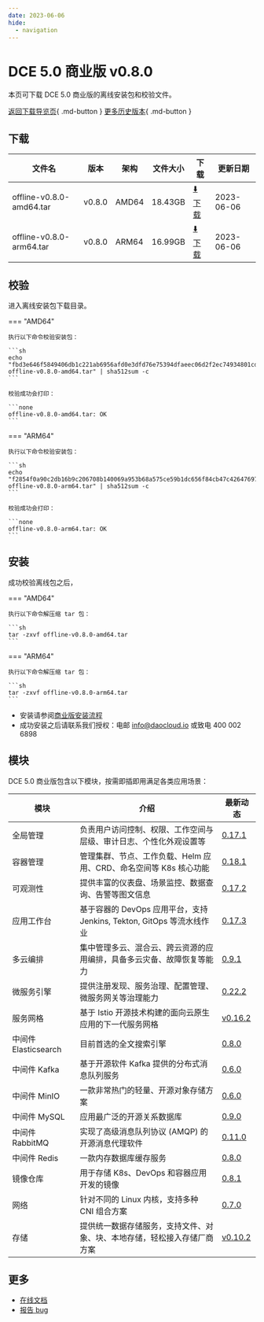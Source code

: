 ```yaml
---
date: 2023-06-06
hide:
  - navigation
---
```


# DCE 5.0 商业版 v0.8.0

本页可下载 DCE 5.0 商业版的离线安装包和校验文件。

[返回下载导览页](../index.md#_2){ .md-button } [更多历史版本](./dce5-installer-history.md){ .md-button }

## 下载

| 文件名                      | 版本    | 架构 | 文件大小 | 下载                                           | 更新日期   |
| ----------------------------- | ------- | -------- | ---------------------------------------------- | ---------- | ----------------------------- |
| offline-v0.8.0-amd64.tar | v0.8.0 | AMD64 | 18.43GB | [:arrow_down: 下载](https://qiniu-download-public.daocloud.io/DaoCloud_Enterprise/dce5/offline-v0.8.0-amd64.tar) | 2023-06-06 |
| offline-v0.8.0-arm64.tar | v0.8.0 | ARM64 | 16.99GB | [:arrow_down: 下载](https://qiniu-download-public.daocloud.io/DaoCloud_Enterprise/dce5/offline-v0.8.0-arm64.tar) | 2023-06-06 |

## 校验

进入离线安装包下载目录。

=== "AMD64"

    执行以下命令校验安装包：

    ```sh
    echo "fbd3e646f5849406db1c221ab6956afd0e3dfd76e75394dfaeec06d2f2ec74934801cd7118c4bf2f51a3610dcb69fd7a010c613fcda3339abd20a1630029723e  offline-v0.8.0-amd64.tar" | sha512sum -c
    ```

    校验成功会打印：

    ```none
    offline-v0.8.0-amd64.tar: OK
    ```

=== "ARM64"

    执行以下命令校验安装包：

    ```sh
    echo "f2854f0a90c2db16b9c206708b140069a953b68a575ce59b1dc656f84cb47c42647697067582e28e16175f4bfbcfcdb6c14d79c3d999c7646f1c58c40f1b35cc  offline-v0.8.0-arm64.tar" | sha512sum -c
    ```

    校验成功会打印：

    ```none
    offline-v0.8.0-arm64.tar: OK
    ```

## 安装

成功校验离线包之后，

=== "AMD64"

    执行以下命令解压缩 tar 包：

    ```sh
    tar -zxvf offline-v0.8.0-amd64.tar
    ```

=== "ARM64"

    执行以下命令解压缩 tar 包：

    ```sh
    tar -zxvf offline-v0.8.0-arm64.tar
    ```

- 安装请参阅[商业版安装流程](../../install/commercial/start-install.md)
- 成功安装之后请联系我们授权：电邮 info@daocloud.io 或致电 400 002 6898

## 模块

DCE 5.0 商业版包含以下模块，按需即插即用满足各类应用场景：

| 模块                 | 介绍                                                                     | 最新动态                                                      |
| -------------------- | ------------------------------------------------------------------------ | ------------------------------------------------------------- |
| 全局管理             | 负责用户访问控制、权限、工作空间与层级、审计日志、个性化外观设置等             | [0.17.1](../../ghippo/intro/release-notes.md#0171)    |
| 容器管理             | 管理集群、节点、工作负载、Helm 应用、CRD、命名空间等 K8s 核心功能        | [0.18.1](../../kpanda/intro/release-notes.md#0181)    |
| 可观测性             | 提供丰富的仪表盘、场景监控、数据查询、告警等图文信息                     | [0.17.2](../../insight/intro/releasenote.md#0172)     |
| 应用工作台           | 基于容器的 DevOps 应用平台，支持 Jenkins, Tekton, GitOps 等流水线作业    | [0.17.3](../../amamba/intro/release-notes.md#0173)      |
| 多云编排             | 集中管理多云、混合云、跨云资源的应用编排，具备多云灾备、故障恢复等能力   | [0.9.1](../../kairship/intro/release-notes.md#091)         |
| 微服务引擎           | 提供注册发现、服务治理、配置管理、微服务网关等治理能力                   | [0.22.2](../../skoala/intro/release-notes.md#0222)             |
| 服务网格             | 基于 Istio 开源技术构建的面向云原生应用的下一代服务网格                  | [v0.16.2](../../mspider/intro/release-notes.md#v0162)          |
| 中间件 Elasticsearch | 目前首选的全文搜索引擎                                                   | [0.8.0](../../middleware/elasticsearch/release-notes.md#080) |
| 中间件 Kafka         | 基于开源软件 Kafka 提供的分布式消息队列服务                              | [0.6.0](../../middleware/kafka/release-notes.md#060)          |
| 中间件 MinIO         | 一款非常热门的轻量、开源对象存储方案                                     | [0.6.0](../../middleware/minio/release-notes.md#060)          |
| 中间件 MySQL         | 应用最广泛的开源关系数据库                                               | [0.9.0](../../middleware/mysql/release-notes.md#090)           |
| 中间件 RabbitMQ      | 实现了高级消息队列协议 (AMQP) 的开源消息代理软件                         | [0.11.0](../../middleware/rabbitmq/release-notes.md#0110)        |
| 中间件 Redis         | 一款内存数据库缓存服务                                                   | [0.8.0](../../middleware/redis/release-notes.md#080)           |
| 镜像仓库             | 用于存储 K8s、DevOps 和容器应用开发的镜像                                | [0.8.1](../../dce/dce-rn/20230630.md)                            |
| 网络                 | 针对不同的 Linux 内核，支持多种 CNI 组合方案                             | [0.7.0](../../dce/dce-rn/20230630.md)                            |
| 存储                 | 提供统一数据存储服务，支持文件、对象、块、本地存储，轻松接入存储厂商方案 | [v0.10.2](../../dce/dce-rn/20230630.md)                            |

## 更多

- [在线文档](../../dce/index.md)
- [报告 bug](https://github.com/DaoCloud/DaoCloud-docs/issues)
